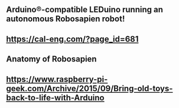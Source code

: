 ## Arduino®-compatible LEDuino running an autonomous Robosapien robot!
## https://cal-eng.com/?page_id=681

## Anatomy of Robosapien

## https://www.raspberry-pi-geek.com/Archive/2015/09/Bring-old-toys-back-to-life-with-Arduino

